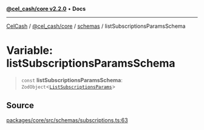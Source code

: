 [**@cel_cash/core v2.2.0**](../../README.md) • **Docs**

***

[CelCash](../../../../packages.md) / [@cel\_cash/core](../../README.md) / [schemas](../README.md) / listSubscriptionsParamsSchema

# Variable: listSubscriptionsParamsSchema

> `const` **listSubscriptionsParamsSchema**: `ZodObject`\<[`ListSubscriptionsParams`](../type-aliases/ListSubscriptionsParams.md)\>

## Source

[packages/core/src/schemas/subscriptions.ts:63](https://github.com/Pyxlab/celcash/blob/9e2eeefc75067a4b86d18d5bb144eb4446f097c2/packages/core/src/schemas/subscriptions.ts#L63)
